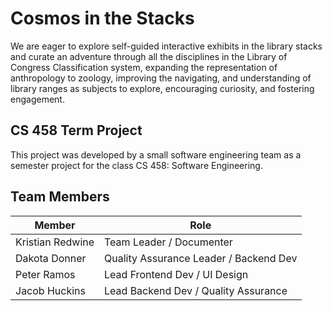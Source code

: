 # Cosmos in the Stacks
We are eager to explore self-guided interactive exhibits in the library stacks and curate an adventure through all the disciplines in the Library of Congress Classification system, expanding the representation of anthropology to zoology, improving the navigating, and understanding of library ranges as subjects to explore, encouraging curiosity, and fostering engagement. 

## CS 458 Term Project
This project was developed by a small software engineering team as a semester project for the class CS 458: Software Engineering.

## Team Members
| **Member** | **Role** |
| ----------- | ----------- |
| Kristian Redwine | Team Leader / Documenter |
| Dakota Donner | Quality Assurance Leader / Backend Dev |
| Peter Ramos | Lead Frontend Dev / UI Design |
| Jacob Huckins | Lead Backend Dev / Quality Assurance |
